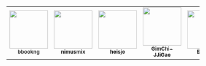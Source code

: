 <table>
  <tr>
   <td align="center"><a href="https://github.com/bbookng"><img src="https://avatars.githubusercontent.com/u/109321163?v=4" width="100px;" alt=""/>
   <br /><sub><b>bbookng</b><br></sub></a></td>
   <td align="center"><a href="https://github.com/nimusmix"><img src="https://avatars.githubusercontent.com/u/109320569?s=400" width="100px;" alt=""/>
   <br /><sub><b>nimusmix</b><br></sub></a></td>
   <td align="center"><a href="https://github.com/heisje"><img src="https://avatars.githubusercontent.com/u/109322450?v=4" width="100px;" alt=""/>
   <br /><sub><b>heisje</b><br></sub></a></td>
   <td align="center"><a href="https://github.com/GimChi-JJiGae"><img src="https://avatars.githubusercontent.com/u/54613889?v=4" width="100px;" alt=""/>
   <br /><sub><b>GimChi-JJiGae</b><br></sub></a></td>
   <td align="center"><a href="https://github.com/EZ-000"><img src="https://avatars.githubusercontent.com/u/85544352?v=4" width="100px;" alt=""/>
   <br /><sub><b>EZ-000</b><br></sub></a></td>
   <td align="center"><a href="https://github.com/Choihyoungkyu"><img src="https://avatars.githubusercontent.com/u/109322428?v=4" width="100px;" alt=""/>
   <br /><sub><b>Choihyoungkyu</b><br></sub></a></td>
  </tr>
</table>
<br />
